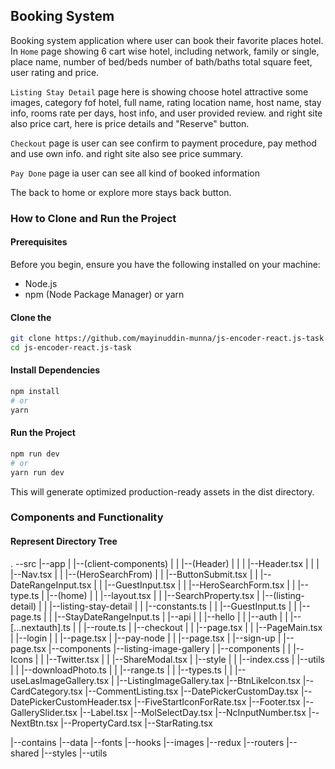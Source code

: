## Booking System

Booking system application where user can book their favorite places hotel. In `Home` page showing 6 cart wise hotel, including network, family or single, place name, number of bed/beds number of bath/baths total square feet, user rating and price.

`Listing Stay Detail` page here is showing choose hotel attractive some images, category fof hotel, full name, rating location name, host name, stay info, rooms rate per days, host info, and user provided review. and right site also price cart, here is price details and "Reserve" button.

`Checkout` page is user can see confirm to payment procedure, pay method and use own info. and right site also see price summary.

`Pay Done` page ia user can see all kind of booked information

The back to home or explore more stays back button.

### How to Clone and Run the Project

#### Prerequisites

Before you begin, ensure you have the following installed on your machine:

- Node.js
- npm (Node Package Manager) or yarn

#### Clone the

```bash
git clone https://github.com/mayinuddin-munna/js-encoder-react.js-task
cd js-encoder-react.js-task
```

#### Install Dependencies

```bash
npm install
# or
yarn
```

#### Run the Project

```bash
npm run dev
# or
yarn run dev

```

This will generate optimized production-ready assets in the dist directory.

### Components and Functionality

#### Represent Directory Tree
.
--src
  |--app
  |  |--(client-components)
  |  |  |--(Header)
  |  |  |   |--Header.tsx
  |  |  |   |--Nav.tsx
  |  |  |--(HeroSearchFrom)
  |  |      |--ButtonSubmit.tsx
  |  |      |--DateRangeInput.tsx
  |  |      |--GuestInput.tsx
  |  |      |--HeroSearchForm.tsx
  |  |  |--type.ts
  |  |--(home)
  |  |  |--layout.tsx
  |  |  |--SearchProperty.tsx
  |  |--(listing-detail)
  |  |  |--listing-stay-detail
  |  |     |--constants.ts
  |  |     |--GuestInput.ts
  |  |     |--page.ts
  |  |     |--StayDateRangeInput.ts
  |  |--api
  |  |  |--hello
  |  |     |--auth
  |  |        |--[...nextauth].ts
  |  |     |--route.ts
  |  |--checkout
  |  |  |--page.tsx
  |  |  |--PageMain.tsx
  |  |--login
  |  |   |--page.tsx
  |  |--pay-node
  |  |   |--page.tsx
  |  |--sign-up
  |     |--page.tsx
  |--components
     |--listing-image-gallery
     |  |--components
     |  |  |--Icons
     |  |     |--Twitter.tsx
     |  |  |--ShareModal.tsx
     |  |--style
     |  |  |--index.css
     |  |--utils
     |  |  |--downloadPhoto.ts
     |  |  |--range.ts
     |  |  |--types.ts
     |  |  |--useLasImageGallery.tsx
     |  |--ListingImageGallery.tax
     |--BtnLikeIcon.tsx
     |--CardCategory.tsx
     |--CommentListing.tsx
     |--DatePickerCustomDay.tsx
     |--DatePickerCustomHeader.tsx
     |--FiveStartIconForRate.tsx
     |--Footer.tsx
     |--GallerySlider.tsx
     |--Label.tsx
     |--MolSelectDay.tsx
     |--NcInputNumber.tsx
     |--NextBtn.tsx
     |--PropertyCard.tsx
     |--StarRating.tsx

  |--contains
  |--data
  |--fonts
  |--hooks
  |--images
  |--redux
  |--routers
  |--shared
  |--styles
  |--utils
```